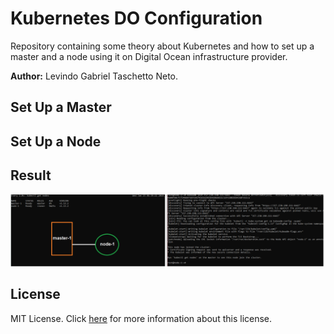 # Kubernetes DO Configuration

Repository containing some theory about Kubernetes and how to set up a master and a node using it on Digital Ocean infrastructure provider.

**Author:** Levindo Gabriel Taschetto Neto.

## Set Up a Master

## Set Up a Node

## Result

![node-1_to_master-1](resources/node-1_to_master-1.png)

## License

MIT License. Click [here](LICENSE.md) for more information about this license.

